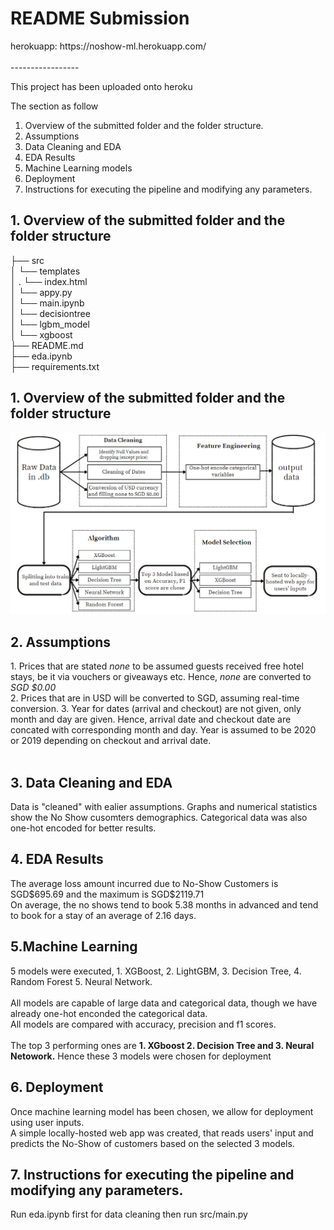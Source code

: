 <h1>README Submission</h1>
herokuapp: https://noshow-ml.herokuapp.com/<br><br>
-----------------<br>

This project has been uploaded onto heroku <br>



The section as follow<br>
1. Overview of the submitted folder and the folder structure.<br>
2. Assumptions <br>
3. Data Cleaning and EDA<br>
4. EDA Results<br>
3. Machine Learning models<br>
6. Deployment<br>
7. Instructions for executing the pipeline and modifying any parameters.<br>

<h2>1. Overview of the submitted folder and the folder structure</h2>
├── src<br>
│   └── templates<br>
│    .   └── index.html<br>
│   └── appy.py<br>
│   └── main.ipynb<br>
│   └── decisiontree<br>
│   └── lgbm_model<br>
│   └── xgboost<br>
├── README.md<br>
├── eda.ipynb<br>
├── requirements.txt<br>




<h2>1. Overview of the submitted folder and the folder structure</h2>
<img alt="alt_text" src="https://github.com/nnnvnnn/NoShow-Heroku/blob/main/Capture.PNG" /><br>
<h2>2. Assumptions</h2>
1. Prices that are stated <i>none</i> to be assumed guests received free hotel stays, be it via vouchers or giveaways etc. Hence, <i>none</i> are converted to <i>SGD $0.00</i><br>
2. Prices that are in USD will be converted to SGD, assuming real-time conversion.
3. Year for dates (arrival and checkout) are not given, only month and day are given. Hence, arrival date and checkout date are concated with corresponding month and day. Year is assumed to be 2020 or 2019 depending on checkout and arrival date. <br><br>



<h2>3. Data Cleaning and EDA</h2>
Data is "cleaned" with ealier assumptions. Graphs and numerical statistics show the No Show cusomters demographics. Categorical data was also one-hot encoded for better results. 

<h2>4. EDA Results</h2>
The average loss amount incurred due to No-Show Customers is SGD$695.69 and the maximum is SGD$2119.71<br>
On average, the no shows tend to book 5.38 months in advanced and tend to book for a stay of an average of 2.16 days.<br>

<h2>5.Machine Learning</h2>
5 models were executed, 1. XGBoost, 2. LightGBM, 3. Decision Tree, 4. Random Forest 5. Neural Network.<br><br>
All models are capable of large data and categorical data, though we have already one-hot enconded the categorical data.<br>
All models are compared with accuracy, precision and f1 scores. <br><br>
The top 3 performing ones are <b>1. XGboost 2. Decision Tree and 3. Neural Netowork.</b> Hence these 3 models were chosen for deployment<br>

<h2>6. Deployment</h2>
Once machine learning model has been chosen, we allow for deployment using user inputs.<br>
A simple locally-hosted web app was created, that reads users' input and predicts the No-Show of customers based on the selected 3 models. <br>

<h2>7. Instructions for executing the pipeline and modifying any parameters.<br></h2>
Run eda.ipynb first for data cleaning then run src/main.py
